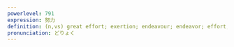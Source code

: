 ```yaml
---
powerlevel: 791
expression: 努力
definition: (n,vs) great effort; exertion; endeavour; endeavor; effort; (P)
pronunciation: どりょく
---
```

